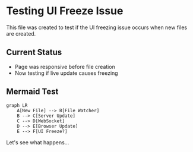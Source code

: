 # Testing UI Freeze Issue

This file was created to test if the UI freezing issue occurs when new files are created.

## Current Status
- Page was responsive before file creation
- Now testing if live update causes freezing

## Mermaid Test
```mermaid
graph LR
    A[New File] --> B[File Watcher]
    B --> C[Server Update]
    C --> D[WebSocket]
    D --> E[Browser Update]
    E --> F[UI Freeze?]
```

Let's see what happens...